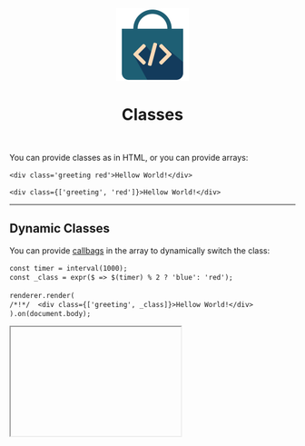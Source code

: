 <div align="center">
  <img src="/docs/assets/callbag-jsx.svg" width="128px"/>
  <h1>Classes</h1>
</div>

<br>

You can provide classes as in HTML, or you can provide arrays:

```tsx
<div class='greeting red'>Hellow World!</div>
```
```tsx
<div class={['greeting', 'red']}>Hellow World!</div>
```

---

## Dynamic Classes

You can provide [callbags](/reactivity/callbags) in the array to dynamically switch the class:
```tsx
const timer = interval(1000);
const _class = expr($ => $(timer) % 2 ? 'blue': 'red');

renderer.render(
/*!*/  <div class={['greeting', _class]}>Hellow World!</div>
).on(document.body);
```

<iframe deferred-src="https://callbag-jsx-demo-classes-1.stackblitz.io" height="192"/>

> :Buttons
> > :Button label=Playground, url=https://stackblitz.com/edit/callbag-jsx-demo-classes-1

---

## Class Maps

You can also provide class maps, which map class names to booleans:

```tsx
const timer = interval(1000);
const even = expr($ => $(timer) % 2);

renderer.render(
/*!*/  <div class={{ bold: even, greeting: true }}>Hellow World!</div>
).on(document.body);
```

👉 Or use combinations of arrays and class maps:

```tsx
const timer = interval(1000);
const even = expr($ => $(timer) % 2);

renderer.render(
/*!*/  <div class={['greeting', { bold: even }]}>Hellow World!</div>
).on(document.body);
```

<iframe deferred-src="https://callbag-jsx-demo-classes-2.stackblitz.io" height="192"/>

> :Buttons
> > :Button label=Playground, url=https://stackblitz.com/edit/callbag-jsx-demo-classes-2

<br><br>

> :ToCPrevNext

<br><br>

<div align="center">
  <img src="/docs/assets/callbag.svg" width="256px"/>
</div>